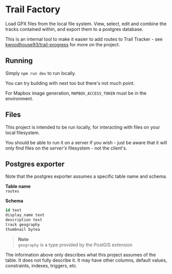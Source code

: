 # Trail Factory

Load GPX files from the local file system. View, select, edit and combine the tracks contained within, and export them to a postgres database.

This is an internal tool to make it easier to add routes to Trail Tracker - see [kwoodhouse93/trail-progress](https://github.com/kwoodhouse93/trail-progress) for more on the project.

## Running

Simply `npm run dev` to run locally.

You can try building with next too but there's not much point.

For Mapbox image generation, `MAPBOX_ACCESS_TOKEN` must be in the environment.

## Files
This project is intended to be run locally, for interacting with files on your local filesystem.

You should be able to run it on a server if you wish - just be aware that it will only find files on the _server's_ filesystem - not the client's.

## Postgres exporter
Note that the postgres exporter assumes a specific table name and schema.

**Table name**  
`routes`

**Schema**  
```sql
id text
display_name text
description text
track geography
thumbnail bytea
```

> **Note**  
> `geography` is a type provided by the PostGIS extension

The information above only describes what this project assumes of the table. It does not fully describe it. It may have other columns, default values, constraints, indexes, triggers, etc.
